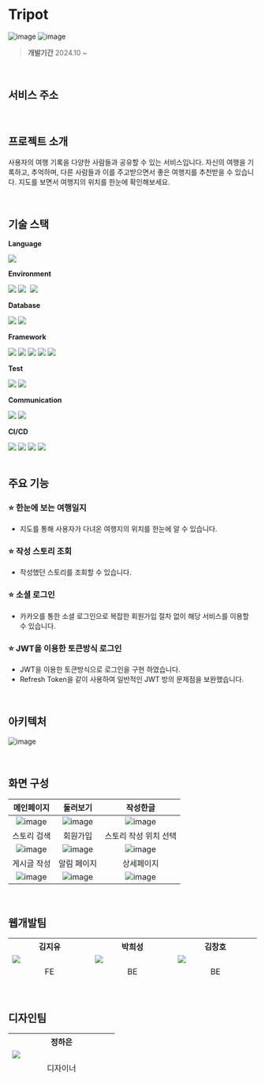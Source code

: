 # Tripot

![image](https://github.com/user-attachments/assets/9413c208-649b-4d67-90ab-0f8fc8eaefa2)                                      ![image](https://github.com/user-attachments/assets/c064bcbc-8f4e-4362-8039-410ec2145f0e)

> **개발기간** 2024.10 ~

<br/>

## 서비스 주소



<br />

## 프로젝트 소개

사용자의 여행 기록을 다양한 사람들과 공유할 수 있는 서비스입니다. 자신의 여행을 기록하고, 추억하며, 다른 사람들과 이를 주고받으면서 좋은 여행지를 추천받을 수 있습니다. 지도를 보면서 여행지의 위치를 한눈에 확인해보세요.

<br />

## 기술 스택

<p><strong>Language</strong></p>
<div>
    <img src="https://img.shields.io/badge/Java-007396?style=for-the-badge&logo=Java&logoColor=white">
</div>
<p><strong>Environment</strong></p>
<div>
    <img src="https://img.shields.io/badge/IntelliJ-000000?style=for-the-badge&logo=IntelliJ IDEA&logoColor=white">
    <img src="https://img.shields.io/badge/git-F05033.svg?style=for-the-badge&logo=git&logoColor=white" />&nbsp
    <img src="https://img.shields.io/badge/github-181717.svg?style=for-the-badge&logo=github&logoColor=white" />&nbsp
</div>
<p><strong>Database</strong></p>
<div>
    <img src="https://img.shields.io/badge/PostgreSQL-4169E1?style=for-the-badge&logo=PostgreSQL&logoColor=white"> 
    <img src="https://img.shields.io/badge/Redis-FF4438?style=for-the-badge&logo=Redis&logoColor=white"> 
</div>
<p><strong>Framework</strong></p>
<div>
    <img src="https://img.shields.io/badge/Spring-6DB33F?style=for-the-badge&logo=Spring&logoColor=white"> 
    <img src="https://img.shields.io/badge/Spring Boot-6DB33F?style=for-the-badge&logo=spring boot&logoColor=white">
    <img src="https://img.shields.io/badge/Spring Data JPA-6DB33F?style=for-the-badge&logo=spring boot&logoColor=white"> 
    <img src="https://img.shields.io/badge/QueryDSL-4479A1?style=for-the-badge">
    <img src="https://img.shields.io/badge/Spring Security-4479A1?style=for-the-badge&logo=spring security&logoColor=white">
    
</div>
<p><strong>Test</strong></p>
<div>
  <img src="https://img.shields.io/badge/Postman-FF6C37.svg?style=for-the-badge&logo=Postman&logoColor=white">
  <img src="https://img.shields.io/badge/junit5-25A162.svg?style=for-the-badge&logo=Postman&logoColor=white">
</div>
<p><strong>Communication</strong></p>
<div>
    <img src="https://img.shields.io/badge/Notion-F3F3F3.svg?style=for-the-badge&logo=notion&logoColor=black">
    <img src="https://img.shields.io/badge/Discord-5865F2.svg?style=for-the-badge&logo=Discord&logoColor=white">  
</div>
<p><strong>CI/CD</strong></p>
<div>
      <img src="https://img.shields.io/badge/Amazon EC2-FF9900.svg?style=for-the-badge&logo=Amazon EC2&logoColor=white">
      <img src="https://img.shields.io/badge/docker-2496ED.svg?style=for-the-badge&logo=Amazon S3&logoColor=white">
      <img src="https://img.shields.io/badge/GitHub Actions-2088FF.svg?style=for-the-badge&logo=github actions&logoColor=white">
        <img src="https://img.shields.io/badge/nginx-009639.svg?style=for-the-badge&logo=github actions&logoColor=white">
</div>
<br />

## 주요 기능

### ⭐ 한눈에 보는 여행일지

- 지도를 통해 사용자가 다녀온 여행지의 위치를 한눈에 알 수 있습니다.

### ⭐ 작성 스토리 조회

- 작성했던 스토리를 조회할 수 있습니다.

### ⭐ 소셜 로그인

- 카카오를 통한 소셜 로그인으로 복잡한 회원가입 절차 없이 해당 서비스를 이용할 수 있습니다.

### ⭐ JWT을 이용한 토큰방식 로그인

- JWT을 이용한 토큰방식으로 로그인을 구현 하였습니다.
- Refresh Token을 같이 사용하여 일반적인 JWT 방의 문제점을 보완했습니다.

<br />

## 아키텍처
![image](https://github.com/user-attachments/assets/c3e967d8-6af8-46f2-a9a2-ce7871c3471c)



<br />

## 화면 구성

|                                                    메인페이지                                                    |                                                   둘러보기                                                   |                                                     작성한글                                                     |
| :--------------------------------------------------------------------------------------------------------------: | :--------------------------------------------------------------------------------------------------------------: | :--------------------------------------------------------------------------------------------------------------: |
|![image](https://github.com/user-attachments/assets/88be7d8a-213d-4648-94da-618963d369de)                         | ![image](https://github.com/user-attachments/assets/aa92d115-cc24-48b6-9e55-bfd29086c84a)                       | ![image](https://github.com/user-attachments/assets/4443a9b9-0bc1-4c52-9506-4718a35e2f69)                       |
|                                                      스토리 검색                                                   |                                                     회원가입                                                     |                                               스토리 작성 위치 선택                                             |
| ![image](https://github.com/user-attachments/assets/ca4c07e7-c1a2-4a98-a4a9-acc4abcf9faa)                        | ![image](https://github.com/user-attachments/assets/bf320508-4961-4ec4-b7ba-6a46ce7eb5fd)                       | ![image](https://github.com/user-attachments/assets/1456ac4a-1b45-4d5d-9ad0-33449ad187f0)|
|                                                    게시글 작성                                                    |                                               알림 페이지                                                        |                                                    상세페이지                                                    |
| ![image](https://github.com/user-attachments/assets/39038587-d1c3-489a-bfa7-f490e16447f4)                        | ![image](https://github.com/user-attachments/assets/f7e62c62-9ade-4834-8b74-a63c83878ce4)                      | ![image](https://github.com/user-attachments/assets/179ad866-3088-4943-884f-abd78f184fdc)|

<br />


## 웹개발팀

<table>
  <tr>
    <th style="width: 200px; text-align : center;">김지유</th>
    <th style="width: 200px; text-align : center;">박희성</th>
    <th style="width: 200px; text-align : center;">김창호</th>
  </tr>
  <tr style="border-bottom: 1px solid white;">
    <td>
        <img src="https://github.com/gugumo-service/gugumo_frontend/assets/96280450/d6716133-cc01-451c-af07-0da997725785">
    </td>
    <td style="border-left: 1px solid white;">
        <img src="https://github.com/gugumo-service/gugumo_frontend/assets/96280450/6c18d80c-5aed-48ec-90ad-f847437e83a0">
    </td>
    <td style="border-left: 1px solid white;">
        <img src="https://github.com/gugumo-service/gugumo_frontend/assets/96280450/412dbdcb-8dad-4bc9-8ae4-bc28fba73f6c">
    </td>
  </tr>
  <tr style="border-bottom: 1px solid white; text-align : center;">
    <td>FE</td>
    <td style="border-left: 1px solid white;">BE</td>
    <td style="border-left: 1px solid white;">BE</td>
  </tr>
</table>

<br />

## 디자인팀

<table>
  <tr>
    <th style="width: 200px; text-align: center">정하은</th>
  </tr>
  <tr style="border-bottom: 1px solid white;">
    <td>
        <img src="https://github.com/gugumo-service/gugumo_frontend/assets/96280450/757d814c-6dd6-4546-b950-3d9505b4e1b7">
    </td>
  </tr>
  <tr style="border-bottom: 1px solid white; text-align : center;">
    <td>
        디자이너
    </td>
  </tr>
</table>
